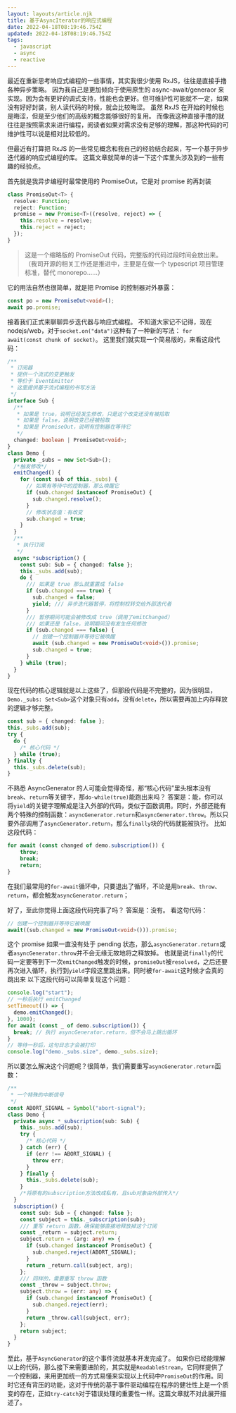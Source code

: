 ```yaml
---
layout: layouts/article.njk
title: 基于AsyncIterator的响应式编程
date: 2022-04-18T08:19:46.754Z
updated: 2022-04-18T08:19:46.754Z
tags:
  - javascript
  - async
  - reactive
---
```


最近在重新思考响应式编程的一些事情，其实我很少使用 RxJS，往往是直接手撸各种异步策略。
因为我自己是更加倾向于使用原生的 async-await/generaor 来实现。因为会有更好的调式支持，性能也会更好。但可维护性可能就不一定，如果没有好好封装，别人读代码的时候，就会比较晦涩。
虽然 RxJS 在开始的时候也是晦涩，但是至少他们的高级的概念能够很好的复用。
而像我这种直接手撸的就往往是按照需求来进行编程，阅读者如果对需求没有足够的理解，那这种代码的可维护性可以说是相对比较低的。

但最近有打算把 RxJS 的一些常见概念和我自己的经验结合起来，写一个基于异步迭代器的响应式编程的库。
这篇文章就简单的讲一下这个库里头涉及到的一些有趣的经验点。

首先就是我异步编程时最常使用的 PromiseOut，它是对 promise 的再封装

```ts
class PromiseOut<T> {
  resolve: Function;
  reject: Function;
  promise = new Promise<T>((resolve, reject) => {
    this.resolve = resolve;
    this.reject = reject;
  });
}
```

> 这是一个缩略版的 PromiseOut 代码，完整版的代码过段时间会放出来。（我司开源的相关工作还是推进中，主要是在做一个 typescript 项目管理标准，替代 monorepo……）

它的用法自然也很简单，就是把 Promise 的控制器对外暴露：

```ts
const po = new PromiseOut<void>();
await po.promise;
```

接着我们正式来聊聊异步迭代器与响应式编程。
不知道大家记不记得，现在 nodejs/web，对于`socket.on("data")`这种有了一种新的写法：
`for await(const chunk of socket)`。
这里我们就实现一个简易版的，来看这段代码：

```ts
/**
 * 订阅器
 * 提供一个流式的变更触发
 * 等价于 EventEmitter
 * 这里提供基于流式编程的书写方法
 */
interface Sub {
  /**
   * 如果是 true，说明已经发生修改，只是这个改变还没有被拾取
   * 如果是 false，说明改变已经被拾取
   * 如果是 PromiseOut，说明有控制器在等待它
   */
  changed: boolean | PromiseOut<void>;
}
class Demo {
  private _subs = new Set<Sub>();
  /*触发修改*/
  emitChanged() {
    for (const sub of this._subs) {
      // 如果有等待中的控制器，那么唤醒它
      if (sub.changed instanceof PromiseOut) {
        sub.changed.resolve();
      }
      // 修改状态值：有改变
      sub.changed = true;
    }
  }
  /**
   * 执行订阅
   */
  async *subscription() {
    const sub: Sub = { changed: false };
    this._subs.add(sub);
    do {
      /// 如果是 true 那么就重置成 false
      if (sub.changed === true) {
        sub.changed = false;
        yield; /// 异步迭代器暂停，将控制权转交给外部迭代者
      }
      /// 暂停期间可能会被修改成 true（调用了emitChanged）
      /// 如果还是 false，说明期间没有发生任何修改
      if (sub.changed === false) {
        // 创建一个控制器并等待它被唤醒
        await (sub.changed = new PromiseOut<void>()).promise;
        sub.changed = true;
      }
    } while (true);
  }
}
```

现在代码的核心逻辑就是以上这些了，但那段代码是不完整的，因为很明显，`Demo._subs: Set<Sub>`这个对象只有`add`，没有`delete`，所以需要再加上内存释放的逻辑才够完整。

```ts
const sub = { changed: false };
this._subs.add(sub);
try {
  do {
    /* 核心代码 */
  } while (true);
} finally {
  this._subs.delete(sub);
}
```

不熟悉 AsyncGenerator 的人可能会觉得奇怪，那“核心代码”里头根本没有`break`、`return`等关键字，那`do-while(true)`能跑出来吗？
答案是：能，你可以将`yield`的关键字理解成是注入外部的代码，类似于函数调用。同时，外部还能有两个特殊的控制函数：`asyncGenerator.return`和`asyncGenerator.throw`。所以只要外部调用了`asyncGenerator.return`，那么`finally`块的代码就能被执行。
比如这段代码：

```ts
for await (const changed of demo.subscription()) {
    throw;
    break;
    return;
}
```

在我们最常用的`for-await`循环中，只要退出了循环，不论是用`break`、`throw`、`return`，都会触发`asyncGenerator.return`；

好了，至此你觉得上面这段代码完事了吗？
答案是：没有。
看这句代码：

```ts
// 创建一个控制器并等待它被唤醒
await((sub.changed = new PromiseOut<void>())).promise;
```

这个 promise 如果一直没有处于 pending 状态，那么`asyncGenerator.return`或者`asyncGenerator.throw`并不会无缘无故地将之释放掉。
也就是说`finally`的代码一定要等到下一次`emitChanged`触发的时候，`promiseOut`被`resolved`，之后还要再次进入循环，执行到`yield`字段这里跳出来。同时被`for-await`这时候才会真的跳出来
以下这段代码可以简单复现这个问题：

```ts
console.log("start");
// 一秒后执行 emitChanged
setTimeout(() => {
  demo.emitChanged();
}, 1000);
for await (const _ of demo.subscription()) {
  break; // 执行 asyncGenerator.return，但不会马上跳出循环
}
// 等待一秒后，这句日志才会被打印
console.log("demo._subs.size", demo._subs.size);
```

所以要怎么解决这个问题呢？很简单，我们需要重写`asyncGenerator.return`函数：

```ts
/**
 * 一个特殊的中断信号
 */
const ABORT_SIGNAL = Symbol("abort-signal");
class Demo {
  private async *_subscription(sub: Sub) {
    this._subs.add(sub);
    try {
      /* 核心代码 */
    } catch (err) {
      if (err !== ABORT_SIGNAL) {
        throw err;
      }
    } finally {
      this._subs.delete(sub);
    }
    /*将原有的subscription方法改成私有，且sub对象由外部传入*/
  }
  subscription() {
    const sub: Sub = { changed: false };
    const subject = this._subscription(sub);
    /// 重写 return 函数，确保能够直接地释放掉这个订阅
    const _return = subject.return;
    subject.return = (arg: any) => {
      if (sub.changed instanceof PromiseOut) {
        sub.changed.reject(ABORT_SIGNAL);
      }
      return _return.call(subject, arg);
    };
    /// 同样的，需要重写 throw 函数
    const _throw = subject.throw;
    subject.throw = (err: any) => {
      if (sub.changed instanceof PromiseOut) {
        sub.changed.reject(err);
      }
      return _throw.call(subject, err);
    };
    return subject;
  }
}
```

至此，基于`AsyncGenerator`的这个事件流就基本开发完成了。
如果你已经能理解以上的代码，那么接下来需要进阶的，其实就是`ReadableStream`，它同样提供了一个控制器，来用更加统一的方式易懂来实现以上代码中`PromiseOut`的作用。同时它还有背压的功能，这对于传统的基于事件驱动编程在程序的健壮性上是一个质变的存在，正如`try-catch`对于错误处理的重要性一样。这篇文章就不对此展开描述了。
